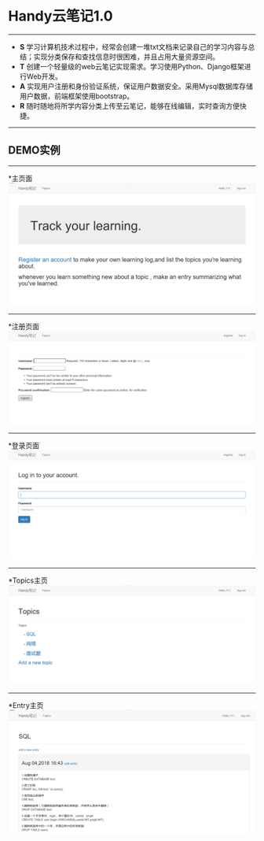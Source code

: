 # Handy云笔记1.0

---

* **S** 学习计算机技术过程中，经常会创建一堆txt文档来记录自己的学习内容与总结；实现分类保存和查找信息时很困难，并且占用大量资源空间。
* **T** 创建一个轻量级的web云笔记实现需求。学习使用Python、Django框架进行Web开发。
* **A**	实现用户注册和身份验证系统，保证用户数据安全。采用Mysql数据库存储用户数据，前端框架使用bootstrap。
* **R** 随时随地将所学内容分类上传至云笔记，能够在线编辑，实时查询方便快捷。

---

## DEMO实例

---

*主页面
![avatar](https://github.com/yu1hang1/Handy_note/blob/master/1.PNG)

---

*注册页面
![avatar](https://github.com/yu1hang1/Handy_note/blob/master/2.PNG)

---

*登录页面
![avatar](https://github.com/yu1hang1/Handy_note/blob/master/3.PNG)

---

*Topics主页
![avatar](https://github.com/yu1hang1/Handy_note/blob/master/4.PNG)

---

*Entry主页
![avatar](https://github.com/yu1hang1/Handy_note/blob/master/5.PNG)

